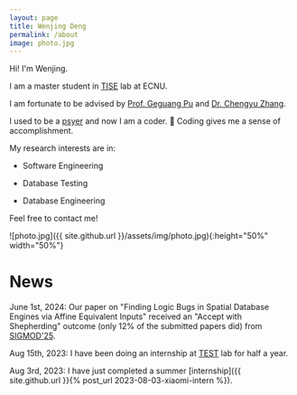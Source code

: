 ```yaml
---
layout: page
title: Wenjing Deng
permalink: /about
image: photo.jpg
---
```


Hi! I'm Wenjing. 

I am a master student in [TISE](https://lab301.cn/) lab at ECNU. 

I am fortunate to be advised by [Prof. Geguang Pu](https://scholar.google.com/citations?user=niQAGcQAAAAJ&hl=en) and [Dr. Chengyu Zhang](https://chengyuzhang.com/).

I used to be a [psyer](https://psy.ecnu.edu.cn/) and now I am a coder. 🥳
Coding gives me a sense of accomplishment.

My research interests are in:

- Software Engineering 

- Database Testing 

- Database Engineering

Feel free to contact me!

![photo.jpg]({{ site.github.url }}/assets/img/photo.jpg){:height="50%" width="50%"}

# News

June 1st, 2024: Our paper on "Finding Logic Bugs in Spatial Database Engines via Affine Equivalent Inputs" received an "Accept with Shepherding" outcome (only 12% of the submitted papers did) from [SIGMOD'25](https://2025.sigmod.org/calls_papers_sigmod_research.shtml).

Aug 15th, 2023: I have been doing an internship at [TEST](https://nus-test.github.io/) lab for half a year.

Aug 3rd, 2023: I have just completed a summer [internship]({{ site.github.url }}{% post_url 2023-08-03-xiaomi-intern %}).